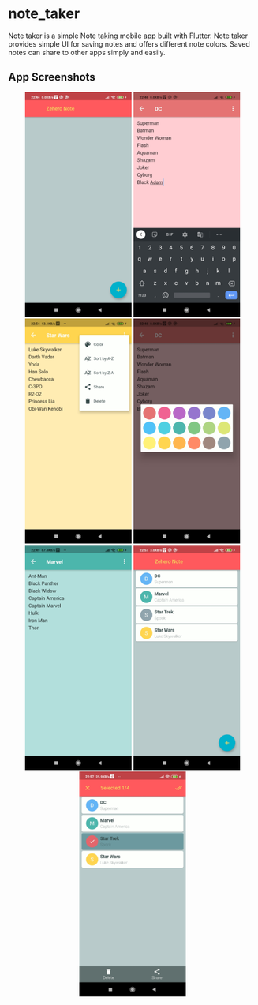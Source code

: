 # note_taker

Note taker is a simple Note taking mobile app built with Flutter. Note taker provides simple UI for saving notes and offers different note colors.
Saved notes can share to other apps simply and easily.

## App Screenshots
<p align = "center">
  <img alt = "Home" src="./app-screenshots/Zehero_Note_Home_Screen.jpg" width="216 height="456">
  <img alt = "Edit" src="./app-screenshots/Zehero_Note_Edit_Screen.jpg" width="216" height="456">
  <img alt = "Edit More" src="./app-screenshots/Zehero_Note_Edit_Screen_More.jpg" width="216" height="456">
  <img alt = "Edit Color Palette" src="./app-screenshots/Zehero_Note_Color_Palette.jpg" width="216" height="456">
  <img alt = "Edit Notes" src="./app-screenshots/Zehero_Note_Edit_Screen_Color.jpg" width="216" height="456">
  <img alt = "List Notes" src="./app-screenshots/Zehero_Note_Notes_List.jpg" width="216" height="456">
  <img alt = "Select Notes" src="./app-screenshots/Zehero_Note_Notes_Select.jpg" width="216" height="456">
</p>

